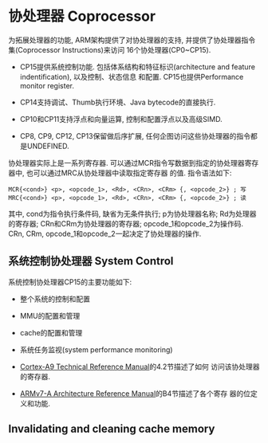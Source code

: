 # 协处理器 Coprocessor

为拓展处理器的功能, ARM架构提供了对协处理器的支持, 并提供了协处理器指令集(Coprocessor Instructions)来访问
16个协处理器(CP0~CP15).

* CP15提供系统控制功能. 包括体系结构和特征标识(architecture and feature indentification), 以及控制、状态信息
和配置. CP15也提供Performance monitor register.

* CP14支持调试、Thumb执行环境、Java bytecode的直接执行.

* CP10和CP11支持浮点和向量运算, 控制和配置浮点以及高级SIMD.

* CP8, CP9, CP12, CP13保留做后序扩展, 任何企图访问这些协处理器的指令都是UNDEFINED.

协处理器实际上是一系列寄存器. 可以通过MCR指令写数据到指定的协处理器寄存器中, 也可以通过MRC从协处理器中读取指定寄存器
的值. 指令语法如下:

	MCR{<cond>} <p>, <opcode_1>, <Rd>, <CRn>, <CRm> {, <opcode_2>} ; 写
	MRC{<cond>} <p>, <opcode_1>, <Rd>, <CRn>, <CRm> {, <opcode_2>} ; 读

其中, cond为指令执行条件码, 缺省为无条件执行; p为协处理器名称; Rd为处理器的寄存器; CRn和CRm为协处理器的寄存器; 
opcode_1和opcode_2为操作码. CRn, CRm, opcode_1和opcode_2一起决定了协处理器的操作.


## 系统控制协处理器 System Control

系统控制协处理器CP15的主要功能如下:

* 整个系统的控制和配置
* MMU的配置和管理
* cache的配置和管理
* 系统任务监视(system performance monitoring)

* [Cortex-A9 Technical Reference Manual](/docs/manuals/Cortex_A9_Technical_Reference_Manual.4.1.pdf)的4.2节描述了如何
访问该协处理器的寄存器.
* [ARMv7-A Architecture Reference Manual](/docs/manuals/ARMv7_A_architecture_reference_manual.pdf)的B4节描述了各个寄存
器的位定义和功能.

## Invalidating and cleaning cache memory
